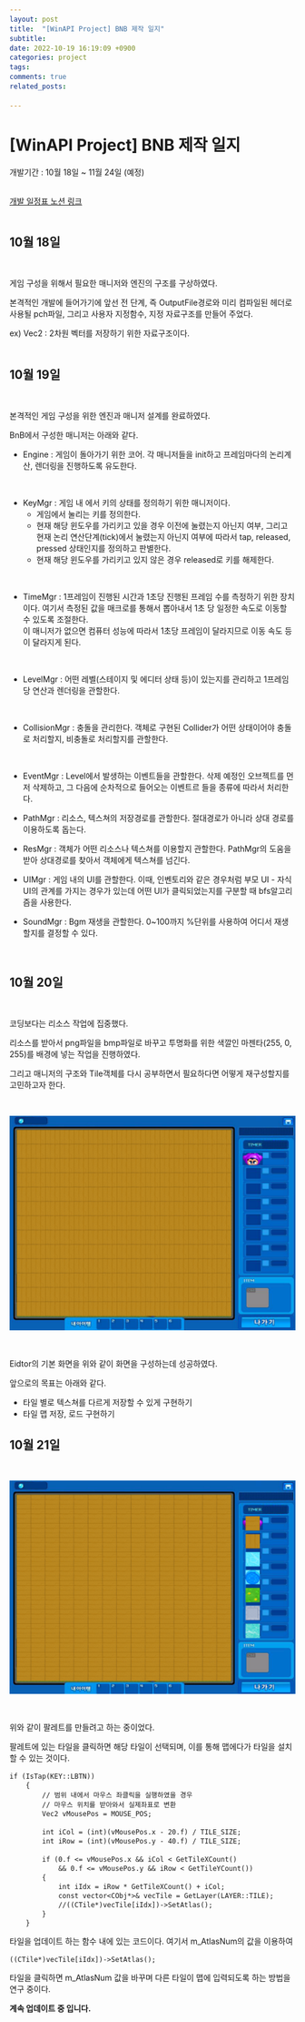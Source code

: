 ```yaml
---
layout: post
title:  "[WinAPI Project] BNB 제작 일지"
subtitle: 
date: 2022-10-19 16:19:09 +0900
categories: project
tags:
comments: true
related_posts:

---
```

# [WinAPI Project] BNB 제작 일지<br/>

개발기간 : 10월 18일 ~ 11월 24일 (예정)<br/>
<Br/>

[개발 일정표 노션 링크](https://small-fairy-d44.notion.site/0e7da7a478a8425484162dbd15138ee3?v=15d21b2d0372477ebe6de7f9cd129443)<br/>
<Br/>

## 10월 18일<br/>
<Br/>

게임 구성을 위해서 필요한 매니저와 엔진의 구조를 구상하였다.<br/>

본격적인 개발에 들어가기에 앞선 전 단계, 즉 OutputFile경로와 미리 컴파일된 헤더로 사용될 pch파일, 그리고 사용자 지정함수, 지정 자료구조를 만들어 주었다.<br/>

ex) Vec2 : 2차원 벡터를 저장하기 위한 자료구조이다.<br/>
<Br/>

## 10월 19일<br/>
<br/>

본격적인 게임 구성을 위한 엔진과 매니저 설계를 완료하였다.

BnB에서 구성한 매니저는 아래와 같다.

- Engine : 게임이 돌아가기 위한 코어. 각 매니저들을 init하고 프레임마다의 논리계산, 렌더링을 진행하도록 유도한다.

<Br/>

- KeyMgr : 게임 내 에서 키의 상태를 정의하기 위한 매니저이다.
	+ 게임에서 눌리는 키를 정의한다.
	+ 현재 해당 윈도우를 가리키고 있을 경우 이전에 눌렸는지 아닌지 여부, 그리고 현재 논리 연산단계(tick)에서 눌렸는지 아닌지 여부에 따라서 tap, released, pressed 상태인지를 정의하고 판별한다.
	+ 현재 해당 윈도우를 가리키고 있지 않은 경우 released로 키를 해제한다.

<br/>

- TimeMgr : 1프레임이 진행된 시간과 1초당 진행된 프레임 수를 측정하기 위한 장치이다. 여기서 측정된 값을 매크로를 통해서 뽑아내서 1초 당 일정한 속도로 이동할 수 있도록 조절한다.<br/> 이 매니저가 없으면 컴퓨터 성능에 따라서 1초당 프레임이 달라지므로 이동 속도 등이 달라지게 된다.

<br/>

- LevelMgr : 어떤 레벨(스테이지 및 에디터 상태 등)이 있는지를 관리하고 1프레임 당 연산과 렌더링을 관할한다.

<br/>

- CollisionMgr : 충돌을 관리한다. 객체로 구현된 Collider가 어떤 상태이어야 충돌로 처리할지, 비충돌로 처리할지를 관할한다.

<br/>

- EventMgr : Level에서 발생하는 이벤트들을 관할한다. 삭제 예정인 오브젝트를 먼저 삭제하고, 그 다음에 순차적으로 들어오는 이벤트르 들을 종류에 따라서 처리한다.

- PathMgr : 리소스, 텍스쳐의 저장경로를 관할한다. 절대경로가 아니라 상대 경로를 이용하도록 돕는다.

- ResMgr : 객체가 어떤 리소스나 텍스쳐를 이용할지 관할한다. PathMgr의 도움을 받아 상대경로를 찾아서 객체에게 텍스쳐를 넘긴다.

- UIMgr : 게임 내의 UI를 관할한다. 이때, 인벤토리와 같은 경우처럼 부모 UI - 자식 UI의 관계를 가지는 경우가 있는데 어떤 UI가 클릭되었는지를 구분할 때 bfs알고리즘을 사용한다.

- SoundMgr : Bgm 재생을 관할한다. 0~100까지 %단위를 사용하여 어디서 재생할지를 결정할 수 있다.

<br/>

## 10월 20일<br/>
<br/>

코딩보다는 리소스 작업에 집중했다.<br/>

리소스를 받아서 png파일을 bmp파일로 바꾸고 투명화를 위한 색깔인 마젠타(255, 0, 255)를 배경에 넣는 작업을 진행하였다.<br/>

그리고 매니저의 구조와 Tile객체를 다시 공부하면서 필요하다면 어떻게 재구성할지를 고민하고자 한다.<br/>

<br/>

![에디터 기본 화면](https://github.com/WookeyKim95/WookeyKim95.github.io/blob/main/assets/img/project/bnb_1.png?raw=true)

<br/>

Eidtor의 기본 화면을 위와 같이 화면을 구성하는데 성공하였다.<br/>

앞으로의 목표는 아래와 같다.

- 타일 별로 텍스쳐를 다르게 저장할 수 있게 구현하기
- 타일 맵 저장, 로드 구현하기

## 10월 21일<br/>
<br/>

![에디터 기본 화면](https://github.com/WookeyKim95/WookeyKim95.github.io/blob/main/assets/img/project/bnb_2.png?raw=true)

<br/>

위와 같이 팔레트를 만들려고 하는 중이었다.<br/>

팔레트에 있는 타일을 클릭하면 해당 타일이 선택되며, 이를 통해 맵에다가 타일을 설치할 수 있는 것이다.

```
if (IsTap(KEY::LBTN))
	{
		// 범위 내에서 마우스 좌클릭을 실행하였을 경우
		// 마우스 위치를 받아와서 실제좌표로 변환	
		Vec2 vMousePos = MOUSE_POS;

		int iCol = (int)(vMousePos.x - 20.f) / TILE_SIZE;
		int iRow = (int)(vMousePos.y - 40.f) / TILE_SIZE;

		if (0.f <= vMousePos.x && iCol < GetTileXCount()
			&& 0.f <= vMousePos.y && iRow < GetTileYCount())
		{
			int iIdx = iRow * GetTileXCount() + iCol;
			const vector<CObj*>& vecTile = GetLayer(LAYER::TILE);
			//((CTile*)vecTile[iIdx])->SetAtlas();
		}
	}
```
타일을 업데이트 하는 함수 내에 있는 코드이다. 여기서 m_AtlasNum의 값을 이용하여
```
((CTile*)vecTile[iIdx])->SetAtlas();
```

타일을 클릭하면 m_AtlasNum 값을 바꾸며 다른 타일이 맵에 입력되도록 하는 방법을 연구 중이다.<br/>

**계속 업데이트 중 입니다.**